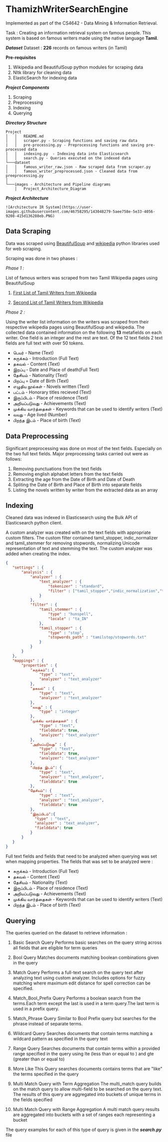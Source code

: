 # ThamizhWriterSearchEngine

Implemented as part of the CS4642 - Data Mining & Information Retrieval. 

Task : Creating an information retrieval system on famous people. This system is based on famous writers made using the native language **Tamil**.

**_Dataset_**
Dataset : **226** records on famous writers (in Tamil)

__Pre-requisites__

  1. Wikipedia and BeautifulSoup python modules for scraping data
  2. Nltk library for cleaning data
  3. ElasticSearch for indexing data

**_Project Components_** 
  1. Scraping 
  2. Preprocessing
  3. Indexing
  4. Querying 

**_Directory Structure_**

```
Project
│   │   README.md
│   │   scraper.py - Scraping functions and saving raw data
|   │   pre-processing.py - Preprocessing functions and saving pre-processed data 
|   │   indexing.py  - Indexing data into Elasticsearch 
│   │   search.py - Queries executed on the indexed data
└───dataset
│   │   famous_writer_raw.json - Raw scraped data from scraper.py
│   │   famous_writer_preprocessed.json - Cleaned data from preeprocessing.py
│   
└───images - Architecture and Pipeline diagrams
    │   Project_Architecture_Diagram

```

**_Project Architecture_**

    ![Architecture IR System](https://user-images.githubusercontent.com/46758295/143048279-5aee758e-5e33-4056-9208-415d136288eb.PNG)


## Data Scraping

Data was scraped using [BeautifulSoup](https://www.crummy.com/software/BeautifulSoup/) and [wikipedia](https://pypi.org/project/wikipedia/) python libraries used for web scraping. 

Scraping was done in two phases :

_Phase 1 :_

List of famous writers was scraped from two Tamil Wikipedia pages using BeautifulSoup

1. [First List of Tamil Writers from Wikipedia](https://ta.wikipedia.org/wiki/%E0%AE%A4%E0%AE%AE%E0%AE%BF%E0%AE%B4%E0%AF%8D_%E0%AE%8E%E0%AE%B4%E0%AF%81%E0%AE%A4%E0%AF%8D%E0%AE%A4%E0%AE%BE%E0%AE%B3%E0%AE%B0%E0%AF%8D%E0%AE%95%E0%AE%B3%E0%AF%8D_%E0%AE%AA%E0%AE%9F%E0%AF%8D%E0%AE%9F%E0%AE%BF%E0%AE%AF%E0%AE%B2%E0%AF%8D) 

2. [Second List of Tamil Writers from Wikipedia](https://ta.wikipedia.org/wiki/%E0%AE%AA%E0%AE%95%E0%AF%81%E0%AE%AA%E0%AF%8D%E0%AE%AA%E0%AF%81:%E0%AE%A4%E0%AE%AE%E0%AE%BF%E0%AE%B4%E0%AF%8D_%E0%AE%8E%E0%AE%B4%E0%AF%81%E0%AE%A4%E0%AF%8D%E0%AE%A4%E0%AE%BE%E0%AE%B3%E0%AE%B0%E0%AF%8D%E0%AE%95%E0%AE%B3%E0%AF%8D)

_Phase 2 :_

Using the writer list information on the writers was scraped from their respective wikipedia pages using BeautifulSoup and wikipedia. The collected data contained information on the following **13** metafields on each writer. One field is an integer and the rest are text. Of the 12 text fields 2 text fields are full text with over 50 tokens. 

- பெயர் - Name (Text)
- சுருக்கம் - Introduction (Full Text)
- தகவல் - Content (Text)
- இறப்பு - Date and Place of death(Full Text)
- தேசியம் - Nationality (Text)
- பிறப்பு = Date of Birth (Text)
- எழுதிய நூல்கள் - Novels written (Text)
- பட்டம் - Honorary titles recieved (Text)
- இருப்பிடம் - Place of residence (Text)
- அறியப்படுவது - Achievements (Text)
- முக்கிய வார்த்தைகள் - Keywords that can be used to identify writers (Text)
- வயது - Age lived (Number)
- பிறந்த இடம் - Place of birth (Text)



## Data Preprocessing

Significant preprocessing was done on most of the text fields. Especially on the two full text fields. Major preprocessing tasks carried out were as follows:
1. Removing punctuations from the text fields
2. Removing english alphabet letters from the text fields
3. Extracting the age from the Date of Birth and Date of Death
4. Spliting the Date of Birth and Place of Birth into separate fields
5. Listing the novels written by writer from the extracted data as an array



## Indexing

Cleaned data was indexed in Elasticsearch using the Bulk API of Elasticsearch python client. 

A custom analyzer was created with on the text fields with appropriate custom filters. The custom filter contained tamil_stopper, indic_normalizer and tamil_stemmer for removing stopwords, normalizing Unicode representation of text and stemming the text. The custom analyzer was added when creating the index.

 ```json
{
    "settings" : {
        "analysis" : {
            "analyzer" : {
                "text_analyzer" : {
                    "tokenizer" : "standard",
                    "filter" : ["tamil_stopper","indic_normalization","tamil_stemmer"]
                }
            },
            "filter" : {
                "tamil_stemmer" : {
                    "type" : "hunspell",
                    "locale" : "ta_IN"
                },
                "tamil_stopper" : {
                    "type" : "stop",
                    "stopwords_path" : "tamilstop/stopwords.txt"
                }
            }
        }
    },
    "mappings" : {
        "properties" : {
            "சுருக்கம்": {
                "type" : "text",
                "analyzer" : "text_analyzer"
            },
            "தகவல்" : {
                "type" : "text",
                "analyzer" : "text_analyzer"
            },
            "வயது" : {
                "type" : "integer"
            },
            "முக்கிய வார்த்தைகள்" : {
                "type" : "text",
                "fielddata": true,
                "analyzer": "text_analyzer"
            },
            "அறியப்படுவது" : {
                "type" : "text",
                "fielddata": true,
                "analyzer": "text_analyzer"
            },
            "பிறந்த இடம்": {
                "type" : "text",
                "analyzer" : "text_analyzer",
                "fielddata": true
            },
           "தேசியம்": {
                "type" : "text",
                "analyzer" : "text_analyzer",
                "fielddata": true
            },
            "இருப்பிடம்":{
              "type" : "text",
              "analyzer" : "text_analyzer",
              "fielddata": true
            }
        }
    }
}

```

Full text fields and fields that need to be analyzed when querying was set when mapping properties. The fields that was set to be analyzed were :

- சுருக்கம் - Introduction (Full Text)
- தகவல் - Content (Text)
- தேசியம் - Nationality (Text)
- இருப்பிடம் - Place of residence (Text)
- அறியப்படுவது - Achievements (Text)
- முக்கிய வார்த்தைகள் - Keywords that can be used to identify writers (Text)
- பிறந்த இடம் - Place of birth (Text)


## Querying

The queries queried on the dataset to retrieve information :

1. Basic Search Query
Performs basic searches on the query string across all fields that are eligible for term queries

2. Bool Query
Matches documents matching boolean combinations given in the query

3. Match Query
Performs a full-text search on the query text after analyzing text using custom analyzer. Includes options for fuzzy matching where maximum edit distance for spell correction can be specified.

4. Match_Bool_Prefix Query
Performs a boolean search from the terms.Each term except the last is used in a term query.The last term is used in a prefix query.

5. Match_Phrase Query
Similar to Bool Prefix query but searches for the phrase instead of separate terms.

6. Wildcard Query
Searches documents that contain terms matching a wildcard pattern as specified in the query text

7. Range Query
Searches documents that contain terms within a provided range specified in the query using lte (less than or equal to ) and gte (greater than or equal to)

8. More Like This Query
searches documents contains terms that are "like" the terms specified in the query

9. Multi Match Query with Term Aggregation
The multi_match query builds on the match query to allow multi-field to be searched on the query text. The results of this query are aggregated into buckets of unique terms in the fields specified

10. Multi Match Query with Range Aggregation
A multi match query results are aggregated into buckets with a set of ranges each representing a bucket


The query examples for each of this type of query is given in the **_search.py_** file
